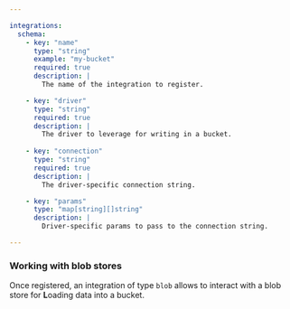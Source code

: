 ```yaml
---

integrations:
  schema:
    - key: "name"
      type: "string"
      example: "my-bucket"
      required: true
      description: |
        The name of the integration to register.

    - key: "driver"
      type: "string"
      required: true
      description: |
        The driver to leverage for writing in a bucket.
    
    - key: "connection"
      type: "string"
      required: true
      description: |
        The driver-specific connection string.

    - key: "params"
      type: "map[string][]string"
      description: |
        Driver-specific params to pass to the connection string.

---
```


### Working with blob stores

Once registered, an integration of type `blob` allows to interact with a blob
store for **L**oading data into a bucket.
